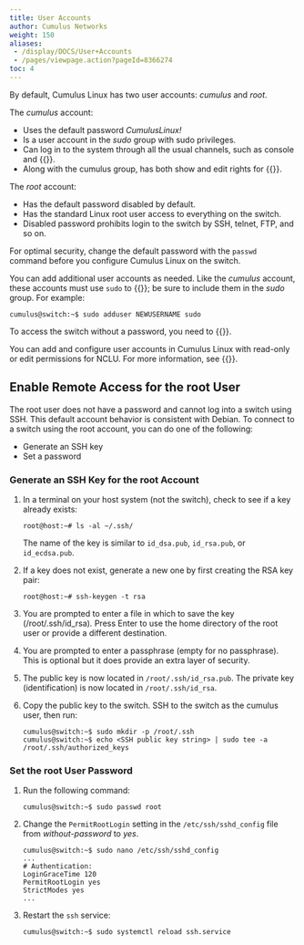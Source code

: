 ```yaml
---
title: User Accounts
author: Cumulus Networks
weight: 150
aliases:
 - /display/DOCS/User+Accounts
 - /pages/viewpage.action?pageId=8366274
toc: 4
---
```

By default, Cumulus Linux has two user accounts: *cumulus* and *root*.

The *cumulus* account:

- Uses the default password *CumulusLinux\!*
- Is a user account in the *sudo* group with sudo privileges.
- Can log in to the system through all the usual channels, such as console and {{<link url="SSH-for-Remote-Access" text="SSH">}}.
- Along with the cumulus group, has both show and edit rights for {{<link url="Network-Command-Line-Utility-NCLU" text="NCLU">}}.

The *root* account:

- Has the default password disabled by default.
- Has the standard Linux root user access to everything on the switch.
- Disabled password prohibits login to the switch by SSH, telnet, FTP, and so on.

For optimal security, change the default password with the `passwd` command before you configure Cumulus Linux on the switch.

You can add additional user accounts as needed. Like the *cumulus* account, these accounts must use `sudo` to {{<link url="Using-sudo-to-Delegate-Privileges" text="execute privileged commands">}}; be sure to include them in the *sudo* group. For example:

```
cumulus@switch:~$ sudo adduser NEWUSERNAME sudo
```

To access the switch without a password, you need to {{<link url="Single-User-Mode-Password-Recovery" text="boot into a single shell/user mode">}}.

You can add and configure user accounts in Cumulus Linux with read-only or edit permissions for NCLU. For more information, see {{<link url="Network-Command-Line-Utility-NCLU#configure-user-accounts" text="Configure User Accounts">}}.

## Enable Remote Access for the root User

The root user does not have a password and cannot log into a switch using SSH. This default account behavior is consistent with Debian. To connect to a switch using the root account, you can do one of the
following:

- Generate an SSH key
- Set a password

### Generate an SSH Key for the root Account

1. In a terminal on your host system (not the switch), check to see if a key already exists:

    ```
    root@host:~# ls -al ~/.ssh/
    ```

    The name of the key is similar to `id_dsa.pub`, `id_rsa.pub`, or `id_ecdsa.pub`.

2. If a key does not exist, generate a new one by first creating the RSA key pair:

    ```
    root@host:~# ssh-keygen -t rsa
    ```

3. You are prompted to enter a file in which to save the key (/root/.ssh/id\_rsa)*.* Press Enter to use the home directory of the root user or provide a different destination.
4. You are prompted to enter a passphrase (empty for no passphrase). This is optional but it does provide an extra layer of security.
5. The public key is now located in `/root/.ssh/id_rsa.pub`. The private key (identification) is now located in `/root/.ssh/id_rsa`.
6. Copy the public key to the switch. SSH to the switch as the cumulus user, then run:

    ```
    cumulus@switch:~$ sudo mkdir -p /root/.ssh
    cumulus@switch:~$ echo <SSH public key string> | sudo tee -a /root/.ssh/authorized_keys
    ```

### Set the root User Password

1. Run the following command:

    ```
    cumulus@switch:~$ sudo passwd root
    ```

2. Change the `PermitRootLogin` setting in the `/etc/ssh/sshd_config` file from *without-password* to *yes*.

    ``` 
    cumulus@switch:~$ sudo nano /etc/ssh/sshd_config
    ...
    # Authentication:
    LoginGraceTime 120
    PermitRootLogin yes
    StrictModes yes
    ...  
    ```

3. Restart the `ssh` service:

    ```
    cumulus@switch:~$ sudo systemctl reload ssh.service
    ```
